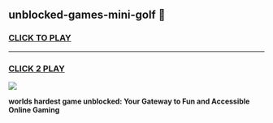 
## unblocked-games-mini-golf 👋
<h3>
<a href="https://premium.freeplayer.one?title=unblocked-games-mini-golf&ref=14F">CLICK TO PLAY</a></h3>
<hr>

<h3>
<a href="https://premium.freeplayer.one?title=unblocked-games-mini-golf&ref=14F">CLICK 2 PLAY</a>
  
</h3>

<a href="https://premium.freeplayer.one?title=unblocked-games-mini-golf&ref=12F/"><img src="https://clearcache.store/games.png"></a>


**worlds hardest game unblocked: Your Gateway to Fun and Accessible Online Gaming**
